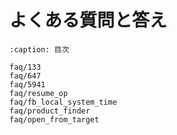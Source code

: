 # よくある質問と答え

```{toctree}
:caption: 目次

faq/133
faq/647
faq/5941
faq/resume_op
faq/fb_local_system_time
faq/product_finder
faq/open_from_target
```